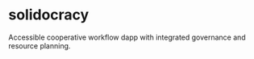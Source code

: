 # solidocracy
Accessible cooperative workflow dapp with integrated governance and resource planning.
